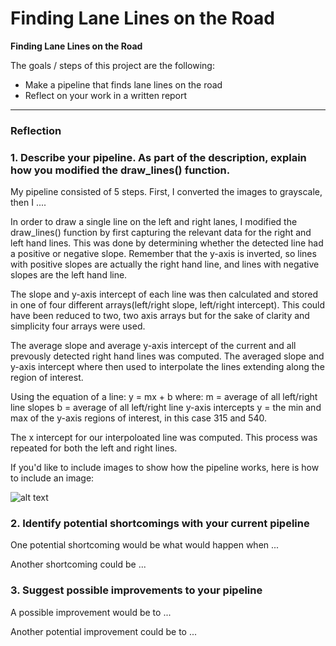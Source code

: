 # **Finding Lane Lines on the Road** 


**Finding Lane Lines on the Road**

The goals / steps of this project are the following:
* Make a pipeline that finds lane lines on the road
* Reflect on your work in a written report


[//]: # (Image References)

[image1]: ./examples/grayscale.jpg "Grayscale"

---

### Reflection

### 1. Describe your pipeline. As part of the description, explain how you modified the draw_lines() function.

My pipeline consisted of 5 steps. First, I converted the images to grayscale, then I .... 

In order to draw a single line on the left and right lanes, I modified the draw_lines() function by first capturing the relevant data for the right and left hand lines. This was done by determining whether the detected line had a positive or negative slope. Remember that the y-axis is inverted, so lines with positive slopes are actually the right hand line, and lines with negative slopes are the left hand line. 

The slope and y-axis intercept of each line was then calculated and stored in one of four different arrays(left/right slope, left/right intercept). This could have been reduced to two, two axis arrays but for the sake of clarity and simplicity four arrays were used.

The average slope and average y-axis intercept of the current and all prevously detected right hand lines was computed. The averaged slope and y-axis intercept where then used to interpolate the lines extending along the region of interest.

Using the equation of a line: y = mx + b where: 
          m = average of all left/right line slopes
          b = average of all left/right line y-axis intercepts
          y = the min and max of the y-axis regions of interest, in this case 315 and 540.
 
The x intercept for our interpoloated line was computed. This process was repeated for both the left and right lines.


If you'd like to include images to show how the pipeline works, here is how to include an image: 

![alt text][image1]


### 2. Identify potential shortcomings with your current pipeline


One potential shortcoming would be what would happen when ... 

Another shortcoming could be ...


### 3. Suggest possible improvements to your pipeline

A possible improvement would be to ...

Another potential improvement could be to ...
